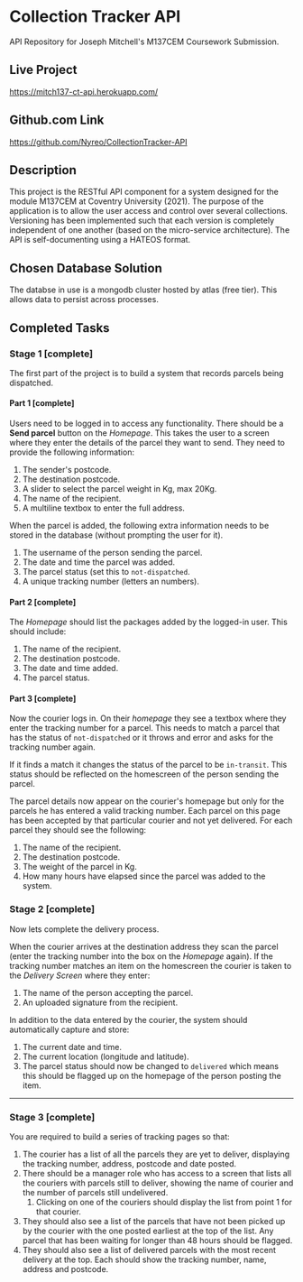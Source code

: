 # Collection Tracker API

API Repository for Joseph Mitchell's M137CEM Coursework Submission.

## Live Project

https://mitch137-ct-api.herokuapp.com/

## Github.com Link

https://github.com/Nyreo/CollectionTracker-API

## Description

This project is the RESTful API component for a system designed for the module
M137CEM at Coventry University (2021). The purpose of the application is to
allow the user access and control over several collections. Versioning has been
implemented such that each version is completely independent of one another
(based on the micro-service architecture). The API is self-documenting using a
HATEOS format.

## Chosen Database Solution

The databse in use is a mongodb cluster hosted by atlas (free tier). This allows
data to persist across processes.

## Completed Tasks

### Stage 1 [complete]

The first part of the project is to build a system that records parcels being
dispatched.

#### Part 1 [complete]

Users need to be logged in to access any functionality. There should be a **Send
parcel** button on the _Homepage_. This takes the user to a screen where they
enter the details of the parcel they want to send. They need to provide the
following information:

1. The sender's postcode.
2. The destination postcode.
3. A slider to select the parcel weight in Kg, max 20Kg.
4. The name of the recipient.
5. A multiline textbox to enter the full address.

When the parcel is added, the following extra information needs to be stored in
the database (without prompting the user for it).

1. The username of the person sending the parcel.
2. The date and time the parcel was added.
3. The parcel status (set this to `not-dispatched`.
4. A unique tracking number (letters an numbers).

#### Part 2 [complete]

The _Homepage_ should list the packages added by the logged-in user. This should
include:

1. The name of the recipient.
2. The destination postcode.
3. The date and time added.
4. The parcel status.

#### Part 3 [complete]

Now the courier logs in. On their _homepage_ they see a textbox where they enter
the tracking number for a parcel. This needs to match a parcel that has the
status of `not-dispatched` or it throws and error and asks for the tracking
number again.

If it finds a match it changes the status of the parcel to be `in-transit`. This
status should be reflected on the homescreen of the person sending the parcel.

The parcel details now appear on the courier's homepage but only for the parcels
he has entered a valid tracking number. Each parcel on this page has been
accepted by that particular courier and not yet delivered. For each parcel they
should see the following:

1. The name of the recipient.
2. The destination postcode.
3. The weight of the parcel in Kg.
4. How many hours have elapsed since the parcel was added to the system.

### Stage 2 [complete]

Now lets complete the delivery process.

When the courier arrives at the destination address they scan the parcel (enter
the tracking number into the box on the _Homepage_ again). If the tracking
number matches an item on the homescreen the courier is taken to the _Delivery
Screen_ where they enter:

1. The name of the person accepting the parcel.
2. An uploaded signature from the recipient.

In addition to the data entered by the courier, the system should automatically
capture and store:

1. The current date and time.
2. The current location (longitude and latitude).
3. The parcel status should now be changed to `delivered` which means this
   should be flagged up on the homepage of the person posting the item.

---

### Stage 3 [complete]

You are required to build a series of tracking pages so that:

1. The courier has a list of all the parcels they are yet to deliver, displaying
   the tracking number, address, postcode and date posted.
2. There should be a manager role who has access to a screen that lists all the
   couriers with parcels still to deliver, showing the name of courier and the
   number of parcels still undelivered.
   1. Clicking on one of the couriers should display the list from point 1 for
      that courier.
3. They should also see a list of the parcels that have not been picked up by
   the courier with the one posted earliest at the top of the list. Any parcel
   that has been waiting for longer than 48 hours should be flagged.
4. They should also see a list of delivered parcels with the most recent
   delivery at the top. Each should show the tracking number, name, address and
   postcode.
